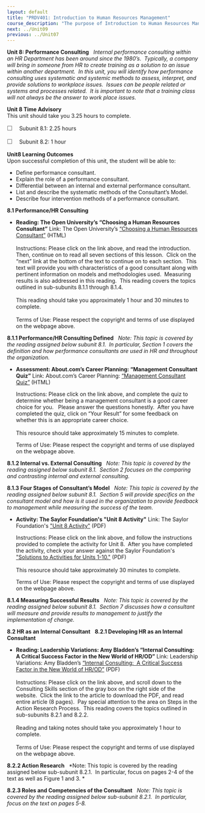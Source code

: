 ```yaml
---
layout: default
title: "PRDV401: Introduction to Human Resources Management"
course_description: "The purpose of Introduction to Human Resources Management is to provide a general overview of the concepts and applications of the many parts of Human Resources (HR). This course is for the entry level HR Generalist who wants to explore how the interdependence of the major topics in HR are created and implemented."
next: ../Unit09
previous: ../Unit07
---
```

**Unit 8: Performance Consulting** <span id="8"></span> 
*Internal performance consulting within an HR Department has been around
since the 1980’s.  Typically, a company will bring in someone from HR to
create training as a solution to an issue within another department.  In
this unit, you will identify how performance consulting uses systematic
and systemic methods to assess, interpret, and provide solutions to
workplace issues.  Issues can be people related or systems and processes
related.  It is important to note that a training class will not always
be the answer to work place issues.*

**Unit 8 Time Advisory**  
This unit should take you 3.25 hours to complete.  
  
 <span
style="color: rgb(85, 85, 85); font-family: 'Myriad Pro', 'Gill Sans', 'Gill Sans MT', Calibri, sans-serif; font-size: 16px; line-height: 21px; text-align: left; -webkit-text-size-adjust: none; ">☐
   </span>Subunit 8.1: 2.25 hours  
  
 <span
style="color: rgb(85, 85, 85); font-family: 'Myriad Pro', 'Gill Sans', 'Gill Sans MT', Calibri, sans-serif; font-size: 16px; line-height: 21px; text-align: left; -webkit-text-size-adjust: none; ">☐
   </span>Subunit 8.2: 1 hour

**Unit8 Learning Outcomes**  
Upon successful completion of this unit, the student will be able to:  
  
-   Define performance consultant.
-   Explain the role of a performance consultant.
-   Differential between an internal and external performance
    consultant.
-   List and describe the systematic methods of the Consultant’s Model.
-   Describe four intervention methods of a performance consultant.

**8.1 Performance/HR Consulting** <span id="8.1"></span> 
-   **Reading: The Open University’s “Choosing a Human Resources
    Consultant”**
    Link: The Open University’s [“Choosing a Human Resources
    Consultant”](http://openlearn.open.ac.uk/mod/oucontent/view.php?id=397373) (HTML)  
        
     Instructions: Please click on the link above, and read the
    introduction.  Then, continue on to read all seven sections of this
    lesson.  Click on the “next” link at the bottom of the text to
    continue on to each section.  This text will provide you with
    characteristics of a good consultant along with pertinent
    information on models and methodologies used.  Measuring results is
    also addressed in this reading.  This reading covers the topics
    outlined in sub-subunits 8.1.1 through 8.1.4.  
        
     This reading should take you approximately 1 hour and 30 minutes to
    complete.  
        
     Terms of Use: Please respect the copyright and terms of use
    displayed on the webpage above. 

**8.1.1 Performance/HR Consulting Defined** <span id="8.1.1"></span> 
*Note: This topic is covered by the reading assigned below subunit 8.1.
 In particular, Section 1 covers the definition and how performance
consultants are used in HR and throughout the organization.*

-   **Assessment: About.com’s Career Planning: “Management Consultant
    Quiz”**
    Link: About.com’s Career Planning: [“Management Consultant
    Quiz”](http://careerplanning.about.com/library/quiz/career_quizzes/blmgtconsultant_quiz.htm) (HTML)  
      
     Instructions: Please click on the link above, and complete the quiz
    to determine whether being a management consultant is a good career
    choice for you.   Please answer the questions honestly.  After you
    have completed the quiz, click on “Your Result” for some feedback on
    whether this is an appropriate career choice.  
        
     This resource should take approximately 15 minutes to complete.  
      
     Terms of Use: Please respect the copyright and terms of use
    displayed on the webpage above. 

**8.1.2 Internal vs. External Consulting** <span id="8.1.2"></span> 
*Note: This topic is covered by the reading assigned below subunit 8.1.
 Section 2 focuses on the comparing and contrasting internal and
external consulting.*

**8.1.3 Four Stages of Consultant’s Model** <span id="8.1.3"></span> 
*Note: This topic is covered by the reading assigned below subunit 8.1.
 Section 5 will provide specifics on the consultant model and how is it
used in the organization to provide feedback to management while
measuring the success of the team.*

-   **Activity: The Saylor Foundation's "Unit 8 Activity"**
    Link: The Saylor Foundation's ["Unit 8
    Activity"](https://resources.saylor.org/archived/wp-content/uploads/2012/06/PRDV401-HR101-Units-1-10-Activities.pdf) (PDF)  
      
     Instructions: Please click on the link above, and follow the
    instructions provided to complete the activity for Unit 8.  After
    you have completed the activity, check your answer against the
    Saylor Foundation's ["Solutions to Activities for Units
    1-10."](https://resources.saylor.org/archived/wp-content/uploads/2012/06/PRDV401-HR101-Units-1-10-Activities-Answer-Key.pdf) (PDF)  
        
     This resource should take approximately 30 minutes to complete.  
      
     Terms of Use: Please respect the copyright and terms of use
    displayed on the webpage above. 

**8.1.4 Measuring Successful Results** <span id="8.1.4"></span> 
*Note: This topic is covered by the reading assigned below subunit 8.1. 
Section 7 discusses how a consultant will measure and provide results to
management to justify the implementation of change.*

**8.2 HR as an Internal Consultant** <span id="8.2"></span> 
**8.2.1 Developing HR as an Internal Consultant** <span
id="8.2.1"></span> 
-   **Reading: Leadership Variations: Amy Bladden’s “Internal
    Consulting: A Critical Success Factor in the New World of HR/OD”**
    Link: Leadership Variations: Amy Bladden’s [“Internal Consulting:  A
    Critical Success Factor in the New World of
    HR/OD”](http://www.leadershipvariations.com/resources.html) (PDF)  
        
     Instructions: Please click on the link above, and scroll down to
    the Consulting Skills section of the gray box on the right side of
    the website.  Click the link to the article to download the PDF, and
    read entire article (8 pages).  Pay special attention to the area on
    Steps in the Action Research Process.  This reading covers the
    topics outlined in sub-subunits 8.2.1 and 8.2.2.  
        
     Reading and taking notes should take you approximately 1 hour to
    complete.  
        
     Terms of Use: Please respect the copyright and terms of use
    displayed on the webpage above. 

**8.2.2 Action Research** <span id="8.2.2"></span> 
*Note: This topic is covered by the reading assigned below sub-subunit
8.2.1.  In particular, focus on pages 2-4 of the text as well as Figure
1 and 3. *

**8.2.3 Roles and Competencies of the Consultant** <span
id="8.2.3"></span> 
*Note: This topic is covered by the reading assigned below sub-subunit
8.2.1.  In particular, focus on the text on pages 5-8.*


